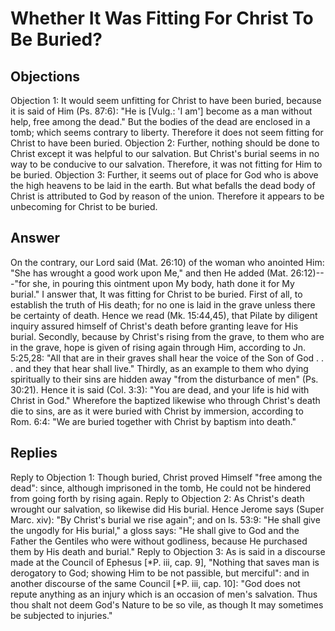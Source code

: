 # Whether It Was Fitting For Christ To Be Buried?
## Objections
Objection 1: It would seem unfitting for Christ to have been buried, because it is said of Him (Ps. 87:6): "He is [Vulg.: 'I am'] become as a man without help, free among the dead." But the bodies of the dead are enclosed in a tomb; which seems contrary to liberty. Therefore it does not seem fitting for Christ to have been buried.
Objection 2: Further, nothing should be done to Christ except it was helpful to our salvation. But Christ's burial seems in no way to be conducive to our salvation. Therefore, it was not fitting for Him to be buried.
Objection 3: Further, it seems out of place for God who is above the high heavens to be laid in the earth. But what befalls the dead body of Christ is attributed to God by reason of the union. Therefore it appears to be unbecoming for Christ to be buried.
## Answer
On the contrary, our Lord said (Mat. 26:10) of the woman who anointed Him: "She has wrought a good work upon Me," and then He added (Mat. 26:12)---"for she, in pouring this ointment upon My body, hath done it for My burial."
I answer that, It was fitting for Christ to be buried. First of all, to establish the truth of His death; for no one is laid in the grave unless there be certainty of death. Hence we read (Mk. 15:44,45), that Pilate by diligent inquiry assured himself of Christ's death before granting leave for His burial. Secondly, because by Christ's rising from the grave, to them who are in the grave, hope is given of rising again through Him, according to Jn. 5:25,28: "All that are in their graves shall hear the voice of the Son of God . . . and they that hear shall live." Thirdly, as an example to them who dying spiritually to their sins are hidden away "from the disturbance of men" (Ps. 30:21). Hence it is said (Col. 3:3): "You are dead, and your life is hid with Christ in God." Wherefore the baptized likewise who through Christ's death die to sins, are as it were buried with Christ by immersion, according to Rom. 6:4: "We are buried together with Christ by baptism into death."
## Replies
Reply to Objection 1: Though buried, Christ proved Himself "free among the dead": since, although imprisoned in the tomb, He could not be hindered from going forth by rising again.
Reply to Objection 2: As Christ's death wrought our salvation, so likewise did His burial. Hence Jerome says (Super Marc. xiv): "By Christ's burial we rise again"; and on Is. 53:9: "He shall give the ungodly for His burial," a gloss says: "He shall give to God and the Father the Gentiles who were without godliness, because He purchased them by His death and burial."
Reply to Objection 3: As is said in a discourse made at the Council of Ephesus [*P. iii, cap. 9], "Nothing that saves man is derogatory to God; showing Him to be not passible, but merciful": and in another discourse of the same Council [*P. iii, cap. 10]: "God does not repute anything as an injury which is an occasion of men's salvation. Thus thou shalt not deem God's Nature to be so vile, as though It may sometimes be subjected to injuries."